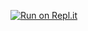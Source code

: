 [![Run on Repl.it](https://repl.it/badge/github/ygorscript/botzz)](https://repl.it/github/ygorscript/botzz)